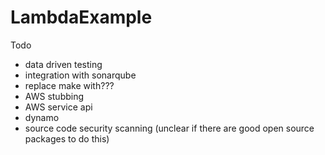 # LambdaExample

Todo
- data driven testing
- integration with sonarqube
- replace make with???
- AWS stubbing
- AWS service api
- dynamo     
- source code security scanning (unclear if there are good open source packages to do this)
    
